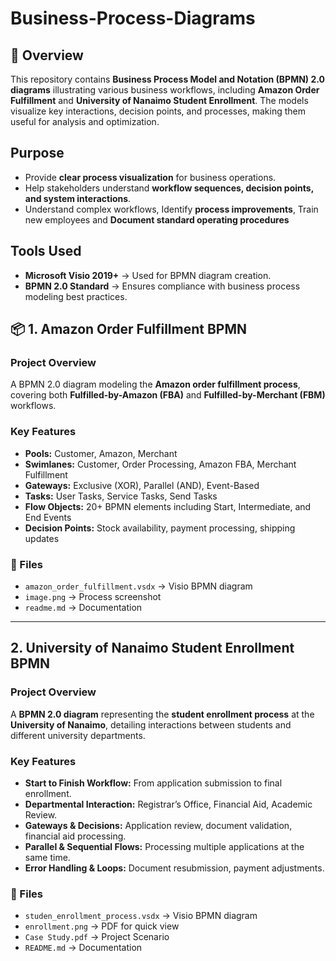 # Business-Process-Diagrams

## 📌 Overview
This repository contains **Business Process Model and Notation (BPMN) 2.0 diagrams** illustrating various business workflows, including **Amazon Order Fulfillment** and **University of Nanaimo Student Enrollment**. The models visualize key interactions, decision points, and processes, making them useful for analysis and optimization.

## **Purpose**
- Provide **clear process visualization** for business operations.
- Help stakeholders understand **workflow sequences, decision points, and system interactions**.
- Understand complex workflows, Identify **process improvements**, Train new employees and **Document standard operating procedures**

## **Tools Used**
- **Microsoft Visio 2019+** → Used for BPMN diagram creation.
- **BPMN 2.0 Standard** → Ensures compliance with business process modeling best practices.


## 📦 **1. Amazon Order Fulfillment BPMN**
### **Project Overview**
A BPMN 2.0 diagram modeling the **Amazon order fulfillment process**, covering both **Fulfilled-by-Amazon (FBA)** and **Fulfilled-by-Merchant (FBM)** workflows.

### **Key Features**
- **Pools:** Customer, Amazon, Merchant
- **Swimlanes:** Customer, Order Processing, Amazon FBA, Merchant Fulfillment
- **Gateways:** Exclusive (XOR), Parallel (AND), Event-Based
- **Tasks:** User Tasks, Service Tasks, Send Tasks
- **Flow Objects:** 20+ BPMN elements including Start, Intermediate, and End Events
- **Decision Points:** Stock availability, payment processing, shipping updates

### **📂 Files**
- `amazon_order_fulfillment.vsdx` → Visio BPMN diagram
- `image.png` → Process screenshot
- `readme.md` → Documentation

---

## **2. University of Nanaimo Student Enrollment BPMN**
### **Project Overview**
A **BPMN 2.0 diagram** representing the **student enrollment process** at the **University of Nanaimo**, detailing interactions between students and different university departments.

### **Key Features**
- **Start to Finish Workflow:** From application submission to final enrollment.
- **Departmental Interaction:** Registrar’s Office, Financial Aid, Academic Review.
- **Gateways & Decisions:** Application review, document validation, financial aid processing.
- **Parallel & Sequential Flows:** Processing multiple applications at the same time.
- **Error Handling & Loops:** Document resubmission, payment adjustments.

### **📂 Files**
- `studen_enrollment_process.vsdx` → Visio BPMN diagram
- `enrollment.png` → PDF for quick view
- `Case Study.pdf` → Project Scenario
- `README.md` → Documentation

